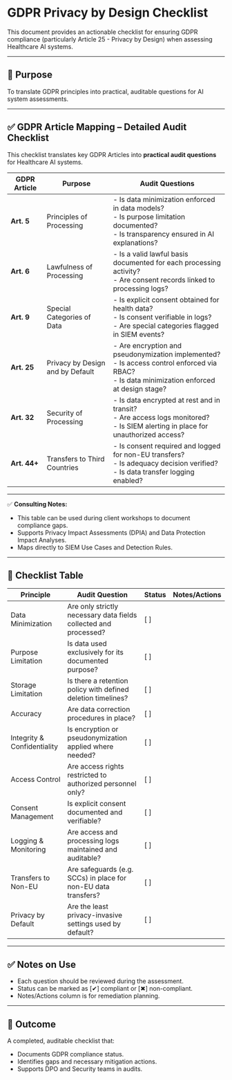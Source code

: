 # GDPR Privacy by Design Checklist

This document provides an actionable checklist for ensuring GDPR compliance (particularly Article 25 - Privacy by Design) when assessing Healthcare AI systems.

---

## 🎯 Purpose
To translate GDPR principles into practical, auditable questions for AI system assessments.

---

## ✅ GDPR Article Mapping – Detailed Audit Checklist

This checklist translates key GDPR Articles into **practical audit questions** for Healthcare AI systems.

| GDPR Article | Purpose                                | Audit Questions                                                            |
|---------------|----------------------------------------|----------------------------------------------------------------------------|
| **Art. 5**    | Principles of Processing               | - Is data minimization enforced in data models?<br>- Is purpose limitation documented?<br>- Is transparency ensured in AI explanations? |
| **Art. 6**    | Lawfulness of Processing               | - Is a valid lawful basis documented for each processing activity?<br>- Are consent records linked to processing logs? |
| **Art. 9**    | Special Categories of Data             | - Is explicit consent obtained for health data?<br>- Is consent verifiable in logs?<br>- Are special categories flagged in SIEM events? |
| **Art. 25**   | Privacy by Design and by Default       | - Are encryption and pseudonymization implemented?<br>- Is access control enforced via RBAC?<br>- Is data minimization enforced at design stage? |
| **Art. 32**   | Security of Processing                 | - Is data encrypted at rest and in transit?<br>- Are access logs monitored?<br>- Is SIEM alerting in place for unauthorized access? |
| **Art. 44+**  | Transfers to Third Countries           | - Is consent required and logged for non-EU transfers?<br>- Is adequacy decision verified?<br>- Is data transfer logging enabled? |

---

✅ **Consulting Notes:**
- This table can be used during client workshops to document compliance gaps.
- Supports Privacy Impact Assessments (DPIA) and Data Protection Impact Analyses.
- Maps directly to SIEM Use Cases and Detection Rules.

---

## 📌 Checklist Table

| Principle              | Audit Question                                                       | Status | Notes/Actions                           |
|-------------------------|---------------------------------------------------------------------|--------|-----------------------------------------|
| Data Minimization       | Are only strictly necessary data fields collected and processed?    | [ ]    |                                         |
| Purpose Limitation      | Is data used exclusively for its documented purpose?                | [ ]    |                                         |
| Storage Limitation      | Is there a retention policy with defined deletion timelines?        | [ ]    |                                         |
| Accuracy                | Are data correction procedures in place?                            | [ ]    |                                         |
| Integrity & Confidentiality | Is encryption or pseudonymization applied where needed?         | [ ]    |                                         |
| Access Control          | Are access rights restricted to authorized personnel only?          | [ ]    |                                         |
| Consent Management      | Is explicit consent documented and verifiable?                      | [ ]    |                                         |
| Logging & Monitoring    | Are access and processing logs maintained and auditable?            | [ ]    |                                         |
| Transfers to Non-EU     | Are safeguards (e.g. SCCs) in place for non-EU data transfers?      | [ ]    |                                         |
| Privacy by Default      | Are the least privacy-invasive settings used by default?            | [ ]    |                                         |

---

## ✅ Notes on Use
- Each question should be reviewed during the assessment.
- Status can be marked as [✔] compliant or [✖] non-compliant.
- Notes/Actions column is for remediation planning.

---

## 📌 Outcome
A completed, auditable checklist that:
- Documents GDPR compliance status.
- Identifies gaps and necessary mitigation actions.
- Supports DPO and Security teams in audits.

